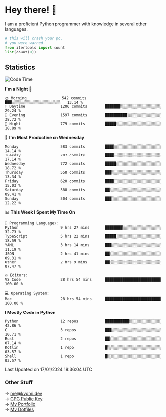 # Hey there! 👋

I am a proficient Python programmer with knowledge in several other languages.

```py
# this will crash your pc.
# you were warned.
from itertools import count
list(count(0))
```

## Statistics
<!--START_SECTION:waka-->
![Code Time](http://img.shields.io/badge/Code%20Time-792%20hrs%2034%20mins-blue)

**I'm a Night 🦉** 

```text
🌞 Morning                542 commits         ███░░░░░░░░░░░░░░░░░░░░░░   13.14 % 
🌆 Daytime                1206 commits        ███████░░░░░░░░░░░░░░░░░░   29.24 % 
🌃 Evening                1597 commits        ██████████░░░░░░░░░░░░░░░   38.72 % 
🌙 Night                  779 commits         █████░░░░░░░░░░░░░░░░░░░░   18.89 % 
```
📅 **I'm Most Productive on Wednesday** 

```text
Monday                   583 commits         ████░░░░░░░░░░░░░░░░░░░░░   14.14 % 
Tuesday                  707 commits         ████░░░░░░░░░░░░░░░░░░░░░   17.14 % 
Wednesday                772 commits         █████░░░░░░░░░░░░░░░░░░░░   18.72 % 
Thursday                 550 commits         ███░░░░░░░░░░░░░░░░░░░░░░   13.34 % 
Friday                   620 commits         ████░░░░░░░░░░░░░░░░░░░░░   15.03 % 
Saturday                 388 commits         ██░░░░░░░░░░░░░░░░░░░░░░░   09.41 % 
Sunday                   504 commits         ███░░░░░░░░░░░░░░░░░░░░░░   12.22 % 
```


📊 **This Week I Spent My Time On** 

```text
💬 Programming Languages: 
Python                   9 hrs 27 mins       ████████░░░░░░░░░░░░░░░░░   32.73 % 
TypeScript               5 hrs 22 mins       █████░░░░░░░░░░░░░░░░░░░░   18.59 % 
YAML                     3 hrs 14 mins       ███░░░░░░░░░░░░░░░░░░░░░░   11.19 % 
JSON                     2 hrs 41 mins       ██░░░░░░░░░░░░░░░░░░░░░░░   09.31 % 
Other                    2 hrs 9 mins        ██░░░░░░░░░░░░░░░░░░░░░░░   07.47 % 

🔥 Editors: 
VS Code                  28 hrs 54 mins      █████████████████████████   100.00 % 

💻 Operating System: 
Mac                      28 hrs 54 mins      █████████████████████████   100.00 % 
```

**I Mostly Code in Python** 

```text
Python                   12 repos            ███████████░░░░░░░░░░░░░░   42.86 % 
C                        3 repos             ███░░░░░░░░░░░░░░░░░░░░░░   10.71 % 
Rust                     2 repos             ██░░░░░░░░░░░░░░░░░░░░░░░   07.14 % 
Kotlin                   1 repo              █░░░░░░░░░░░░░░░░░░░░░░░░   03.57 % 
Shell                    1 repo              █░░░░░░░░░░░░░░░░░░░░░░░░   03.57 % 
```




 Last Updated on 17/01/2024 18:36:04 UTC
<!--END_SECTION:waka-->

### Other Stuff

→ [me@kyomi.dev](mailto:me@kyomi.dev)\
→ [GPG Public Key](https://github.com/bitterteriyaki.gpg)\
→ [My Portfolio](https://kyomi.dev)\
→ [My Dotfiles](https://github.com/bitterteriyaki/dotfiles)
